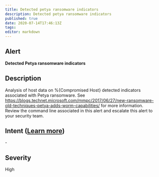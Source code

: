 ```yaml
---
title: Detected petya ransomware indicators
description: Detected petya ransomware indicators
published: true
date: 2020-07-14T17:46:13Z
tags:
editor: markdown
---
```


## Alert
**Detected Petya ransomware indicators**

## Description
Analysis of host data on %{Compromised Host} detected indicators associated with Petya ransomware. See https://blogs.technet.microsoft.com/mmpc/2017/06/27/new-ransomware-old-techniques-petya-adds-worm-capabilities/ for more information. Review the command line associated in this alert and escalate this alert to your security team.

## Intent ([Learn more](/public/security/alerts/intentions.md))
\-

## Severity
High




